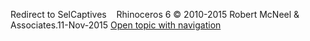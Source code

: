 ---
---

Redirect to SelCaptives&#160;
&#160;
Rhinoceros 6 © 2010-2015 Robert McNeel &amp; Associates.11-Nov-2015
 [Open topic with navigation](selcaptives.html) 

